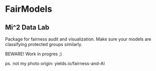 # FairModels
## Mi^2 Data Lab

Package for fairness audit and visualization. Make sure your models are classifying protected groups similarly. 



BEWARE! Work in progres ;) 



ps. not my photo
origin: yields.io/fairness-and-AI
